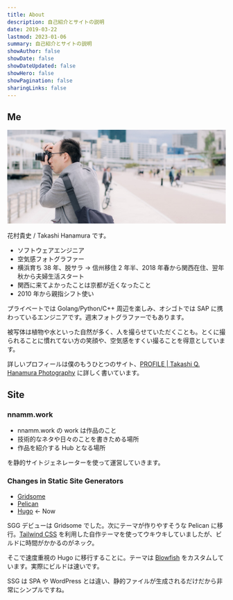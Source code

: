 ```yaml
---
title: About
description: 自己紹介とサイトの説明
date: 2019-03-22
lastmod: 2023-01-06
summary: 自己紹介とサイトの説明
showAuthor: false
showDate: false
showDateUpdated: false
showHero: false
showPagination: false
sharingLinks: false
---
```


## Me

![](./featured.jpg)

花村貴史 / Takashi Hanamura です。

- ソフトウェアエンジニア
- 空気感フォトグラファー
- 横浜育ち 38 年、脱サラ → 信州移住 2 年半、2018 年春から関西在住、翌年秋から夫婦生活スタート
- 関西に来てよかったことは京都が近くなったこと
- 2010 年から親指シフト使い

プライベートでは Golang/Python/C++ 周辺を楽しみ、オシゴトでは SAP に携わっているエンジニアです。週末フォトグラファーでもあります。

被写体は植物や水といった自然が多く、人を撮らせていただくことも。とくに撮られることに慣れてない方の笑顔や、空気感をすくい撮ることを得意としています。

詳しいプロフィールは僕のもうひとつのサイト、[PROFILE | Takashi Q. Hanamura Photography](https://nnamm.com/profile) に詳しく書いています。

## Site

### nnamm.work

- nnamm.work の work は作品のこと
- 技術的なネタや日々のことを書きためる場所
- 作品を紹介する Hub となる場所

を静的サイトジェネレーターを使って運営していきます。

### Changes in Static Site Generators

- [Gridsome](https://gridsome.org/)
- [Pelican](https://blog.getpelican.com/)
- [Hugo](https://gohugo.io/) ← Now

SGG デビューは Gridsome でした。次にテーマが作りやすそうな Pelican に移行。[Tailwind CSS](https://tailwindcss.com/) を利用した自作テーマを使ってウキウキしていましたが、ビルドに時間がかかるのがネック。

そこで速度重視の Hugo に移行することに。テーマは [Blowfish](https://github.com/nunocoracao/blowfish) をカスタムしています。実際にビルドは速いです。

SSG は SPA や WordPress とは違い、静的ファイルが生成されるだけだから非常にシンプルですね。
